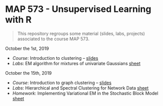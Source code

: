 MAP 573 - Unsupervised Learning with R
================

> This repository regroups some material (slides, labs, projects)
> associated to the course MAP 573.

<!-- ## Schedule (tentative) -->

October the 1st, 2019

  - *Course*: Introduction to clustering –
    [slides](https://github.com/jchiquet/CourseUnsupervisedLearningX/raw/master/slides/DataClustering/DataClustering.pdf)
  - *Labs*: EM algorithm for mixtures of univariate Gaussians
    [sheet](https://github.com/jchiquet/CourseUnsupervisedLearningX/raw/master/labs/MixtureModelsEM/tuto_mixtureModelsEM.pdf)

October the 15th, 2019

  - *Course*: Introduction to graph clustering –
    [slides](https://github.com/jchiquet/CourseUnsupervisedLearningX/raw/master/slides/GraphClustering/GraphClustering.pdf)
  - *Labs*: Hierarchical and Spectral Clustering for Network Data
    [sheet](https://github.com/jchiquet/CourseUnsupervisedLearningX/raw/master/labs/GraphPartitioning//tuto_GraphPartitioning.pdf)
  - *Homework*: Implementing Variational EM in the Stochastic Block
    Model
    [sheet](https://github.com/jchiquet/CourseUnsupervisedLearningX/raw/master/labs/Homework/Homework.pdf)

<!-- ### Statistical Models for Networks Data: SBM part 1 -->

<!-- November the 15th, 2018 -->

<!--   - *Course*: Mixture Models, EM algorithm - ### Unsupervised Learning: Clustering
[slides](https://github.com/jchiquet/CourseStatNetwork/raw/master/slides/GraphModel/GraphModels.pdf) -->

<!--   - *Tutorial*: Reminder on mixture models [sheet](https://github.com/jchiquet/CourseStatNetwork/raw/master/practicals/MixtureModelsEM/tuto_mixtureModelsEM.pdf) -->

<!-- [hints](https://github.com/jchiquet/CourseStatNetwork/raw/master/practicals/MixtureModelsEM/hints.R) -->

<!--   - *Correction*: [full algorithm in R](https://github.com/jchiquet/CourseStatNetwork/raw/master/practicals/MixtureModelsEM/full_EM.R) and  -->

<!-- [detailed correction](https://github.com/jchiquet/CourseStatNetwork/raw/master/practicals/MixtureModelsEM/tuto_mixtureModelsEM_corr.pdf) -->

<!-- ### Statistical Models for Networks Data: SBM part 2 -->

<!--   - *Course*: Variational EM algorithm, Stochastic Block Model - [slides](https://github.com/jchiquet/CourseStatNetwork/raw/master/slides/GraphModel/GraphModels.pdf) -->

<!--   - *Tutorial*: Stochastic Block Model and variational inference [sheet](https://github.com/jchiquet/CourseStatNetwork/raw/master/practicals/GraphModels/tuto_GraphModels.pdf) -->

<!-- November the 22th, 2018 -->

<!-- ## Computer requirements -->

<!-- You need to have a recent version of [Rstudio](https://www.rstudio.com/products/rstudio/download/) installed with [R](https://cran.r-project.org) >= 3.5.1 and the following packages installed: -->

<!-- ### Basic packages for R extensions -->

<!-- ```{r other packages, eval = FALSE} -->

<!-- install.packages("devtools") -->

<!-- install.packages("knitr") -->

<!-- install.packages("rmarkdown") -->

<!-- install.packages("aricode") -->

<!-- install.packages("Matrix") -->

<!-- ``` -->

<!-- ### Packages for graph manipulation -->

<!-- ```{r graph packages, eval = FALSE} -->

<!-- install.packages("igraph") -->

<!-- install.packages("sna") -->

<!-- install.packages("network") -->

<!-- ``` -->

<!-- ### Packages for stochastic block models -->

<!-- ```{r SBM packages, eval = FALSE} -->

<!-- install.packages("blockmodels") -->

<!-- install.packages("mixer") ## you must install from source -->

<!-- ``` -->

<!-- ### Packages for fancy plotting -->

<!-- ```{r tidy packages, eval = FALSE} -->

<!-- install.packages("tidyverse") -->

<!-- install.packages("ggraph") -->

<!-- ``` -->

<!-- ## Evaluation and Projects: extension of the stochastic block model -->

<!--   - *Projects are here*: [subjects](https://github.com/jchiquet/CourseStatNetwork/raw/master/projects/projects.pdf) -->

<!-- Subjects of the projects will be discussed on the 22th of November.  -->

<!-- Evaluation of the module will be made based on 1) a report (less than 10 pages in English) and 2) A 15 talks presenting your project and 3) the reports sent at the end of each tutorial. -->

<!-- ## References  -->

<!-- * [Rstudio cheat sheets](https://www.rstudio.com/resources/cheatsheets/) -->

<!-- Some book (not freely available, sorry) -->

<!-- * [Statistical Analysis of Network Data: Methods and Models, by Eric D. Kolaczyk](https://books.google.fr/books?id=Q-GNLsqq7QwC&source=gbs_book_similarbooks) -->

<!-- * [Statistical Analysis of Network Data with R, by Eric D. Kolaczyk, Gábor Csárdi](https://books.google.fr/books?id=cNMhBAAAQBAJ&source=gbs_navlinks_s) -->

<!-- * Bishop, C. (2000). Introduction to graphical modelling, 2nd edn. Springer, New York. -->

<!-- * Højsgaard, S., Edwards , D., Lauritzen, S. (2012). Graphical Models with R. Springer,  New York. -->

<!-- Some material online  -->

<!-- * [Eric D. Kolazcyk's course slides](http://math.bu.edu/ness12/ness2012-shortcourse-kolaczyk.pdf) -->

<!-- * [Catherine Matias's course page (in French)](http://cmatias.perso.math.cnrs.fr/Cours_Graphes.html) -->
